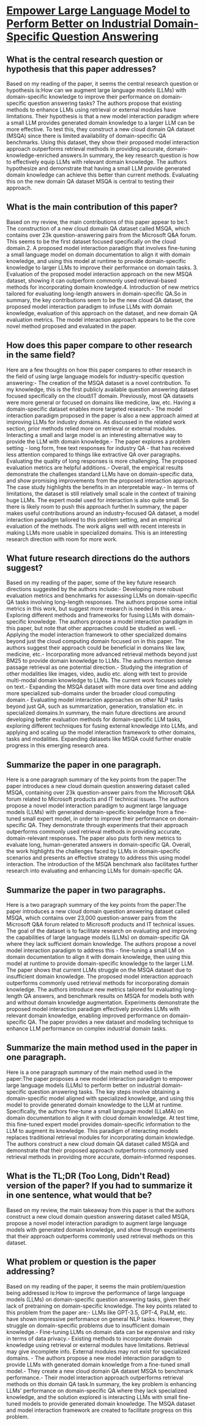 # [Empower Large Language Model to Perform Better on Industrial   Domain-Specific Question Answering](https://arxiv.org/abs/2305.11541)

## What is the central research question or hypothesis that this paper addresses?

 Based on my reading of the paper, it seems the central research question or hypothesis is:How can we augment large language models (LLMs) with domain-specific knowledge to improve their performance on domain-specific question answering tasks? The authors propose that existing methods to enhance LLMs using retrieval or external modules have limitations. Their hypothesis is that a new model interaction paradigm where a small LLM provides generated domain knowledge to a larger LLM can be more effective. To test this, they construct a new cloud domain QA dataset (MSQA) since there is limited availability of domain-specific QA benchmarks. Using this dataset, they show their proposed model interaction approach outperforms retrieval methods in providing accurate, domain-knowledge-enriched answers.In summary, the key research question is how to effectively equip LLMs with relevant domain knowledge. The authors hypothesize and demonstrate that having a small LLM provide generated domain knowledge can achieve this better than current methods. Evaluating this on the new domain QA dataset MSQA is central to testing their approach.


## What is the main contribution of this paper?

 Based on my review, the main contributions of this paper appear to be:1. The construction of a new cloud domain QA dataset called MSQA, which contains over 23k question-answering pairs from the Microsoft Q&A forum. This seems to be the first dataset focused specifically on the cloud domain.2. A proposed model interaction paradigm that involves fine-tuning a small language model on domain documentation to align it with domain knowledge, and using this model at runtime to provide domain-specific knowledge to larger LLMs to improve their performance on domain tasks. 3. Evaluation of the proposed model interaction approach on the new MSQA dataset, showing it can outperform commonly used retrieval-based methods for incorporating domain knowledge.4. Introduction of new metrics tailored for evaluating long-length answers in domain-specific QA.So in summary, the key contributions seem to be the new cloud QA dataset, the proposed model interaction paradigm to infuse LLMs with domain knowledge, evaluation of this approach on the dataset, and new domain QA evaluation metrics. The model interaction approach appears to be the core novel method proposed and evaluated in the paper.


## How does this paper compare to other research in the same field?

 Here are a few thoughts on how this paper compares to other research in the field of using large language models for industry-specific question answering:- The creation of the MSQA dataset is a novel contribution. To my knowledge, this is the first publicly available question answering dataset focused specifically on the cloud/IT domain. Previously, most QA datasets were more general or focused on domains like medicine, law, etc. Having a domain-specific dataset enables more targeted research.- The model interaction paradigm proposed in the paper is also a new approach aimed at improving LLMs for industry domains. As discussed in the related work section, prior methods relied more on retrieval or external modules. Interacting a small and large model is an interesting alternative way to provide the LLM with domain knowledge.- The paper explores a problem setting - long form, free text responses for industry QA - that has received less attention compared to things like extractive QA over paragraphs. Evaluating the quality of long responses is more challenging. The proposed evaluation metrics are helpful additions.- Overall, the empirical results demonstrate the challenges standard LLMs have on domain-specific data, and show promising improvements from the proposed interaction approach. The case study highlights the benefits in an interpretable way.- In terms of limitations, the dataset is still relatively small scale in the context of training huge LLMs. The expert model used for interaction is also quite small. So there is likely room to push this approach further.In summary, the paper makes useful contributions around an industry-focused QA dataset, a model interaction paradigm tailored to this problem setting, and an empirical evaluation of the methods. The work aligns well with recent interests in making LLMs more usable in specialized domains. This is an interesting research direction with room for more work.


## What future research directions do the authors suggest?

 Based on my reading of the paper, some of the key future research directions suggested by the authors include:- Developing more robust evaluation metrics and benchmarks for assessing LLMs on domain-specific QA tasks involving long-length responses. The authors propose some initial metrics in this work, but suggest more research is needed in this area.- Exploring different methods and frameworks for fusing LLMs with domain-specific knowledge. The authors propose a model interaction paradigm in this paper, but note that other approaches could be studied as well. - Applying the model interaction framework to other specialized domains beyond just the cloud computing domain focused on in this paper. The authors suggest their approach could be beneficial in domains like law, medicine, etc.- Incorporating more advanced retrieval methods beyond just BM25 to provide domain knowledge to LLMs. The authors mention dense passage retrieval as one potential direction.- Studying the integration of other modalities like images, video, audio etc. along with text to provide multi-modal domain knowledge to LLMs. The current work focuses solely on text.- Expanding the MSQA dataset with more data over time and adding more specialized sub-domains under the broader cloud computing domain.- Evaluating model interaction approaches on other NLP tasks beyond just QA, such as summarization, generation, translation etc. in specialized domains.In summary, the main future directions are around developing better evaluation methods for domain-specific LLM tasks, exploring different techniques for fusing external knowledge into LLMs, and applying and scaling up the model interaction framework to other domains, tasks and modalities. Expanding datasets like MSQA could further enable progress in this emerging research area.


## Summarize the paper in one paragraph.

 Here is a one paragraph summary of the key points from the paper:The paper introduces a new cloud domain question answering dataset called MSQA, containing over 23k question-answer pairs from the Microsoft Q&A forum related to Microsoft products and IT technical issues. The authors propose a novel model interaction paradigm to augment large language models (LLMs) with generated domain-specific knowledge from a fine-tuned small expert model, in order to improve their performance on domain-specific QA. They demonstrate through experiments that their approach outperforms commonly used retrieval methods in providing accurate, domain-relevant responses. The paper also puts forth new metrics to evaluate long, human-generated answers in domain-specific QA. Overall, the work highlights the challenges faced by LLMs in domain-specific scenarios and presents an effective strategy to address this using model interaction. The introduction of the MSQA benchmark also facilitates further research into evaluating and enhancing LLMs for domain-specific QA.


## Summarize the paper in two paragraphs.

 Here is a two paragraph summary of the key points from the paper:The paper introduces a new cloud domain question answering dataset called MSQA, which contains over 23,000 question-answer pairs from the Microsoft Q&A forum related to Microsoft products and IT technical issues. The goal of the dataset is to facilitate research on evaluating and improving the capabilities of large language models (LLMs) on domain-specific QA where they lack sufficient domain knowledge. The authors propose a novel model interaction paradigm to address this - fine-tuning a small LM on domain documentation to align it with domain knowledge, then using this model at runtime to provide domain-specific knowledge to the larger LLM. The paper shows that current LLMs struggle on the MSQA dataset due to insufficient domain knowledge. The proposed model interaction approach outperforms commonly used retrieval methods for incorporating domain knowledge. The authors introduce new metrics tailored for evaluating long-length QA answers, and benchmark results on MSQA for models both with and without domain knowledge augmentation. Experiments demonstrate the proposed model interaction paradigm effectively provides LLMs with relevant domain knowledge, enabling improved performance on domain-specific QA. The paper provides a new dataset and modeling technique to enhance LLM performance on complex industrial domain tasks.


## Summarize the main method used in the paper in one paragraph.

 Here is a one paragraph summary of the main method used in the paper:The paper proposes a new model interaction paradigm to empower large language models (LLMs) to perform better on industrial domain-specific question answering tasks. The key steps involve obtaining a domain-specific model aligned with specialized knowledge, and using this model to provide generated domain knowledge to the LLM at runtime. Specifically, the authors fine-tune a small language model (LLaMA) on domain documentation to align it with cloud domain knowledge. At test time, this fine-tuned expert model provides domain-specific information to the LLM to augment its knowledge. This paradigm of interacting models replaces traditional retrieval modules for incorporating domain knowledge. The authors construct a new cloud domain QA dataset called MSQA and demonstrate that their proposed approach outperforms commonly used retrieval methods in providing more accurate, domain-informed responses.


## What is the TL;DR (Too Long, Didn't Read) version of the paper? If you had to summarize it in one sentence, what would that be?

 Based on my review, the main takeaway from this paper is that the authors construct a new cloud domain question answering dataset called MSQA, propose a novel model interaction paradigm to augment large language models with generated domain knowledge, and show through experiments that their approach outperforms commonly used retrieval methods on this dataset.


## What problem or question is the paper addressing?

 Based on my reading of the paper, it seems the main problem/question being addressed is:How to improve the performance of large language models (LLMs) on domain-specific question answering tasks, given their lack of pretraining on domain-specific knowledge. The key points related to this problem from the paper are:- LLMs like GPT-3.5, GPT-4, PaLM, etc. have shown impressive performance on general NLP tasks. However, they struggle on domain-specific problems due to insufficient domain knowledge.- Fine-tuning LLMs on domain data can be expensive and risky in terms of data privacy.- Existing methods to incorporate domain knowledge using retrieval or external modules have limitations. Retrieval may give incomplete info. External modules may not exist for specialized domains. - The authors propose a new model interaction paradigm to provide LLMs with generated domain knowledge from a fine-tuned small model.- They create a new cloud domain QA dataset MSQA to benchmark performance.- Their model interaction approach outperforms retrieval methods on this domain QA task.In summary, the key problem is enhancing LLMs' performance on domain-specific QA where they lack specialized knowledge, and the solution explored is interacting LLMs with small fine-tuned models to provide generated domain knowledge. The MSQA dataset and model interaction framework are created to facilitate progress on this problem.
